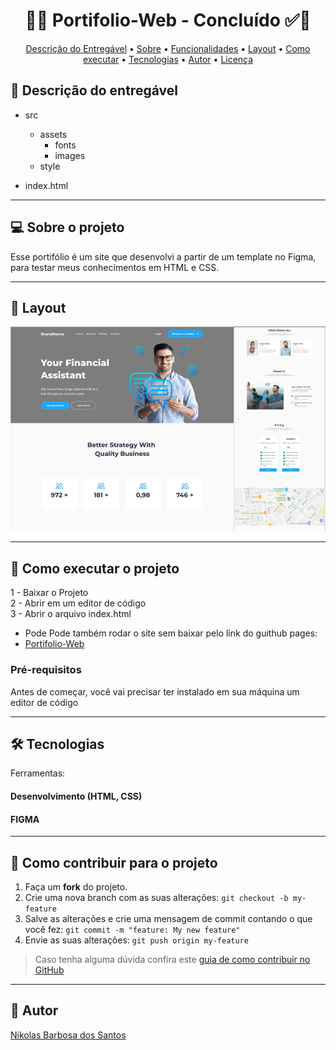 <h1 align="center"> 
	  🚀✅ Portifolio-Web - Concluído ✅🚀
</h1>

<!-- MODELO MENU DE NAVEGAÇÃO -->
<p align="center">
 <a href="#-Descrição-do-entregável">Descrição do Entregável</a> •
 <a href="#-sobre-o-projeto">Sobre</a> •
 <a href="#-funcionalidades">Funcionalidades</a> •
 <a href="#-layout">Layout</a> • 
 <a href="#-como-executar-o-projeto">Como executar</a> • 
 <a href="#-tecnologias">Tecnologias</a> • 
 <a href="#-autor">Autor</a> • 
 <a href="#user-content--licença">Licença</a>
</p>

<!-- MODELO DE DESCRIÇÃO -->
## 📄 Descrição do entregável

- src
  - assets
    - fonts
    - images  
  - style   

- index.html

---

<!-- MODELO DESCRIÇÃO SOBRE O PROJETO: -->
## 💻 Sobre o projeto

<!-- EXPLICA O MOTIVO DO PROJETO -->
Esse portifólio é um site que desenvolvi a partir de um template no Figma, para testar meus conhecimentos em HTML e CSS.

<!-- LINHA DE DIVISÃO: -->
---

<!-- EXEMPLO DE LAYOUT: -->
## 🎨 Layout

![Web1](https://github.com/NikRedFox/Financen/blob/main/src/assets/images/Financen-thumbnail.png)

---

<!-- MODELO DE COMO EXECUTAR O PROJETO -->
## 🚀 Como executar o projeto

1 - Baixar o Projeto <br>
2 - Abrir em um editor de código <br>
3 - Abrir o arquivo index.html

* Pode Pode também rodar o site sem baixar pelo link do guithub pages:
* <a href="https://nikredfox.github.io/Financen/">Portifolio-Web</a>

<!-- MODELO DE PRÉ REQUISITOS -->
### Pré-requisitos

Antes de começar, você vai precisar ter instalado em sua máquina um editor de código

---

<!-- MODELO DE TECNOLOGIAS -->
## 🛠 Tecnologias

Ferramentas:
#### Desenvolvimento (HTML, CSS)
#### FIGMA
---

<!-- ---------------------------------------------------------------------- -->

<!-- MODELO DE COMO CONTRIBUIR PARA O PROJETO -->
## 💪 Como contribuir para o projeto

1. Faça um **fork** do projeto.
2. Crie uma nova branch com as suas alterações: `git checkout -b my-feature`
3. Salve as alterações e crie uma mensagem de commit contando o que você fez: `git commit -m "feature: My new feature"`
4. Envie as suas alterações: `git push origin my-feature`
> Caso tenha alguma dúvida confira este [guia de como contribuir no GitHub](./CONTRIBUTING.md)

---

<!-- ---------------------------------------------------------------------- -->

<!-- MODELO DE AUTOR-->
## 🦸 Autor
<a href="https://github.com/NikRedFox">Nikolas Barbosa dos Santos</a>



<!-- ---------------------------------------------------------------------- -->

